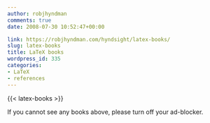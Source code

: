 ```yaml
---
author: robjhyndman
comments: true
date: 2008-07-30 10:52:47+00:00

link: https://robjhyndman.com/hyndsight/latex-books/
slug: latex-books
title: LaTeX books
wordpress_id: 335
categories:
- LaTeX
- references
---
```


{{< latex-books >}}

If you cannot see any books above, please turn off your ad-blocker.

